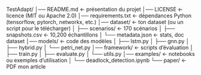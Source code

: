TestAdapt/
│── README.md                ← présentation du projet
│── LICENSE                  ← licence (MIT ou Apache 2.0)
│── requirements.txt          ← dépendances Python (tensorflow, pytorch, networkx, etc.)
│── dataset/                  ← ton dataset (ou un script pour le télécharger)
│   ├── scenarios/            ← 170 scénarios
│   ├── snapshots.csv         ← 10,200 échantillons
│   └── metadata.json         ← stats, doc dataset
│── models/                   ← code des modèles
│   ├── lstm.py
│   ├── gnn.py
│   ├── hybrid.py
│   └── petri_net.py
│── framework/                ← scripts d’évaluation
│   ├── train.py
│   ├── evaluate.py
│   └── utils.py
│── examples/                 ← notebooks ou exemples d’utilisation
│   └── deadlock_detection.ipynb
└── paper/                    ← PDF mon article 
